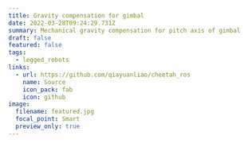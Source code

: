 ```yaml
---
title: Gravity compensation for gimbal
date: 2022-03-28T09:24:29.731Z
summary: Mechanical gravity compensation for pitch axis of gimbal
draft: false
featured: false
tags:
  - legged_robots
links:
  - url: https://github.com/qiayuanliao/cheetah_ros
    name: Source
    icon_pack: fab
    icon: github
image:
  filename: featured.jpg
  focal_point: Smart
  preview_only: true
---
```

